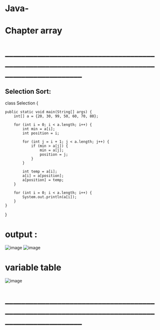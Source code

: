 # Java-
# Chapter array 
# _____________________________________________________________________________________________
## Selection Sort:
class Selection {

    public static void main(String[] args) {
        int[] a = {20, 30, 99, 50, 60, 70, 80};

        for (int i = 0; i < a.length; i++) {
            int min = a[i];
            int position = i;

            for (int j = i + 1; j < a.length; j++) {
                if (min > a[j]) {
                    min = a[j];
                    position = j;
                }
            }

            int temp = a[i];
            a[i] = a[position];
            a[position] = temp;
        }

        for (int i = 0; i < a.length; i++) {
            System.out.println(a[i]);
        }
    }
}

# output :

![image](https://github.com/user-attachments/assets/1c90139d-1caf-45e4-b875-0e54deef049e)
![image](https://github.com/user-attachments/assets/d651be97-cf71-47ec-a11f-ac8d10ca329b)


# variable  table 
![image](https://github.com/user-attachments/assets/651c259a-7013-4616-a205-5d91e21dd01f)

# _____________________________________________________________________________________________

